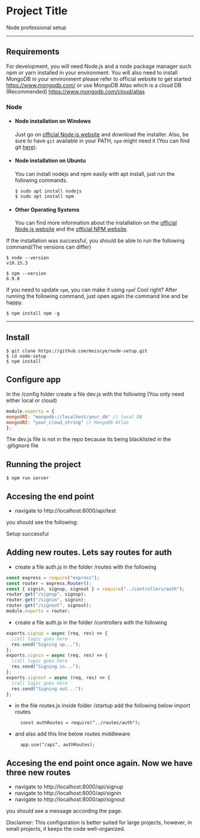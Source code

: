 # Project Title

Node professional setup

---

## Requirements

For development, you will need Node.js and a node package manager such npm or yarn installed in your environment.
You will also need to install MongoDB in your environment please refer to official website to get started https://www.mongodb.com/
or use MongoDB Atlas which is a cloud DB (Recommended) https://www.mongodb.com/cloud/atlas

### Node

- #### Node installation on Windows

  Just go on [official Node.js website](https://nodejs.org/) and download the installer.
  Also, be sure to have `git` available in your PATH, `npm` might need it (You can find git [here](https://git-scm.com/)).

- #### Node installation on Ubuntu

  You can install nodejs and npm easily with apt install, just run the following commands.

      $ sudo apt install nodejs
      $ sudo apt install npm

- #### Other Operating Systems
  You can find more information about the installation on the [official Node.js website](https://nodejs.org/) and the [official NPM website](https://npmjs.org/).

If the installation was successful, you should be able to run the following command(The versions can differ)

    $ node --version
    v10.15.3

    $ npm --version
    6.9.0

If you need to update `npm`, you can make it using `npm`! Cool right? After running the following command, just open again the command line and be happy.

    $ npm install npm -g

---

## Install

    $ git clone https://github.com/moiscye/node-setup.git
    $ cd node-setup
    $ npm install

## Configure app

In the /config folder create a file dev.js with the following (You only need either local or cloud)

```javascript
module.exports = {
mongoURI: "mongodb://localhost/your_db" // local DB
mongoURI: "your_cloud_string" // MongoDB Atlas
};
```

The dev.js file is not in the repo because its being blacklisted in the .gitignore file

## Running the project

    $ npm run server

## Accesing the end point

- navigate to http://localhost:8000/api/test

you should see the following:

Setup successful

## Adding new routes. Lets say routes for auth

- create a file auth.js in the folder /routes with the following

```javascript
const express = require("express");
const router = express.Router();
const { signin, signup, signout } = require("../controllers/auth");
router.get("/signup", signup);
router.get("/signin", signin);
router.get("/signout", signout);
module.exports = router;
```

- create a file auth.js in the folder /controllers with the following

```javascript
exports.signup = async (req, res) => {
  //all logic goes here
  res.send("Signing up...");
};
exports.signin = async (req, res) => {
  //all logic goes here
  res.send("Signing in...");
};
exports.signout = async (req, res) => {
  //all logic goes here
  res.send("Signing out...");
};
```

- in the file routes.js inside folder /startup add the following below import routes

        const authRoutes = require("../routes/auth");

- and also add this line below routes middleware

        app.use("/api", authRoutes);

## Accesing the end point once again. Now we have three new routes

- navigate to http://localhost:8000/api/signup
- navigate to http://localhost:8000/api/signin
- navigate to http://localhost:8000/api/signout

you should see a message according the page.

Disclaimer: This configuration is better suited for large projects, however, in small projects, it keeps the code well-organized.
